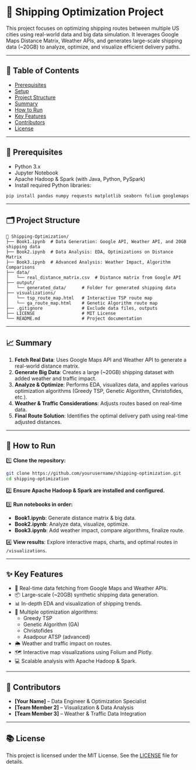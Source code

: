 
# 🚚 Shipping Optimization Project

This project focuses on optimizing shipping routes between multiple US cities using real-world data and big data simulation. It leverages Google Maps Distance Matrix, Weather APIs, and generates large-scale shipping data (~20GB) to analyze, optimize, and visualize efficient delivery paths.

---

## 📖 Table of Contents
- [Prerequisites](#prerequisites)
- [Setup](#setup)
- [Project Structure](#project-structure)
- [Summary](#summary)
- [How to Run](#how-to-run)
- [Key Features](#key-features)
- [Contributors](#contributors)
- [License](#license)

---

## 🔧 Prerequisites
- Python 3.x
- Jupyter Notebook
- Apache Hadoop & Spark (with Java, Python, PySpark)
- Install required Python libraries:
```bash
pip install pandas numpy requests matplotlib seaborn folium googlemaps
```

---

## 🗂 Project Structure
```
📁 Shipping-Optimization/
├── Book1.ipynb  # Data Generation: Google API, Weather API, and 20GB shipping data
├── Book2.ipynb  # Data Analysis: EDA, Optimizations on Distance Matrix
├── Book3.ipynb  # Advanced Analysis: Weather Impact, Algorithm Comparisons
├── data/
│   └── real_distance_matrix.csv  # Distance matrix from Google API
├── output/
│   └── generated_data/      # Folder for generated shipping data
├── visualizations/
│   └── tsp_route_map.html   # Interactive TSP route map
│   └── ga_route_map.html    # Genetic Algorithm route map
├── .gitignore               # Exclude data files, outputs
├── LICENSE                  # MIT License
└── README.md                # Project documentation
```

---

## 📈 Summary
1. **Fetch Real Data**: Uses Google Maps API and Weather API to generate a real-world distance matrix.
2. **Generate Big Data**: Creates a large (~20GB) shipping dataset with added weather and traffic impact.
3. **Analyze & Optimize**: Performs EDA, visualizes data, and applies various optimization algorithms (Greedy TSP, Genetic Algorithm, Christofides, etc.).
4. **Weather & Traffic Considerations**: Adjusts routes based on real-time data.
5. **Final Route Solution**: Identifies the optimal delivery path using real-time adjusted distances.

---

## 🚀 How to Run
1️⃣ **Clone the repository:**
```bash
git clone https://github.com/yourusername/shipping-optimization.git
cd shipping-optimization
```

2️⃣ **Ensure Apache Hadoop & Spark are installed and configured.**

3️⃣ **Run notebooks in order:**
- **Book1.ipynb**: Generate distance matrix & big data.
- **Book2.ipynb**: Analyze data, visualize, optimize.
- **Book3.ipynb**: Add weather impact, compare algorithms, finalize route.

4️⃣ **View results**: Explore interactive maps, charts, and optimal routes in `/visualizations`.

---

## ✨ Key Features
- 📍 Real-time data fetching from Google Maps and Weather APIs.
- 📦 Large-scale (~20GB) synthetic shipping data generation.
- 📊 In-depth EDA and visualization of shipping trends.
- 🧠 Multiple optimization algorithms:
  - Greedy TSP
  - Genetic Algorithm (GA)
  - Christofides
  - Asadpour ATSP (advanced)
- 🌦 Weather and traffic impact on routes.
- 🗺 Interactive map visualizations using Folium and Plotly.
- 💻 Scalable analysis with Apache Hadoop & Spark.

---

## 👥 Contributors
- **[Your Name]** – Data Engineer & Optimization Specialist  
- **[Team Member 2]** – Visualization & Data Analysis  
- **[Team Member 3]** – Weather & Traffic Data Integration

---

## 📚 License
This project is licensed under the MIT License. See the [LICENSE](LICENSE) file for details.
